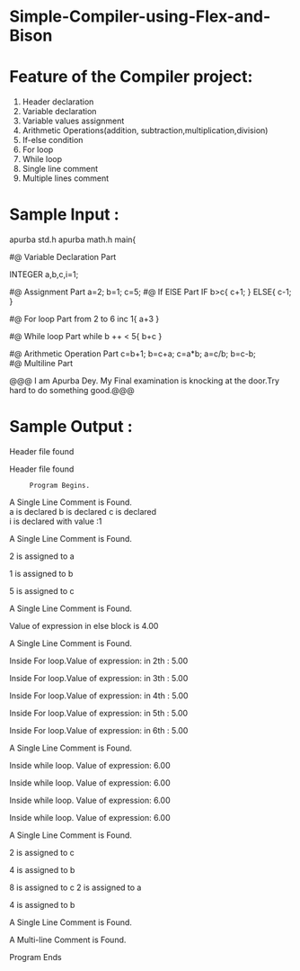 # Simple-Compiler-using-Flex-and-Bison

# Feature of the Compiler project: 
1.	Header declaration 
2.	Variable declaration 
3.	Variable values assignment 
4.	Arithmetic Operations(addition, subtraction,multiplication,division) 
5.	If-else condition 
6.	For loop 
7.	While loop 
8.	Single line comment 
9.	Multiple lines comment 


# Sample Input : 

apurba std.h apurba math.h 
  main{ 
 
#@ Variable Declaration Part 
 
INTEGER a,b,c,i=1; 
 
#@ Assignment Part 
 	a=2;  	b=1;  	c=5; 
#@ If ElSE Part 
     IF b>c{       c+1;     }     ELSE{       c-1;     } 
 	 
#@ For loop Part  from 2 to 6 inc 1{     a+3    } 
    
#@ While loop Part      while b ++ < 5{       b+c    }  
 	 
#@ Arithmetic Operation Part      c=b+1;      b=c+a;      c=a*b;      a=c/b;      b=c-b;  
#@ Multiline Part 
 
 @@@ I am Apurba Dey. My Final examination is       knocking at the door.Try hard to do 
     something good.@@@ 



# Sample Output :
Header file found 
 
Header file found 
 
 	 	 Program Begins. 
 
 A Single Line Comment is Found.  
 a is declared   b is declared  c is declared   
i is declared with value :1 
 
A Single Line Comment is Found.  
 
2 is assigned to a 
 
1 is assigned to b 
 
5 is assigned to c 
 
 
 A Single Line Comment is Found.  
 
 
Value of expression in else block is 4.00 
 
 
A Single Line Comment is Found.  
 
Inside For loop.Value of expression: in 2th : 5.00 
 
Inside For loop.Value of expression: in 3th : 5.00 
 
Inside For loop.Value of expression: in 4th : 5.00 
 
Inside For loop.Value of expression: in 5th : 5.00 
 
Inside For loop.Value of expression: in 6th : 5.00 
 
 
 A Single Line Comment is Found.  
 
Inside while loop. 
Value of expression: 6.00 
 
Inside while loop. 
Value of expression: 6.00 
 
Inside while loop. 
Value of expression: 6.00 
 
Inside while loop. 
Value of expression: 6.00 
 
 
 A Single Line Comment is Found.  
 
2 is assigned to c 
 
4 is assigned to b 
 
8 is assigned to c 
2 is assigned to a 
 
4 is assigned to b 
 
 
 A Single Line Comment is Found.  
 
A Multi-line Comment is Found.  
 
 
   Program Ends 

     


